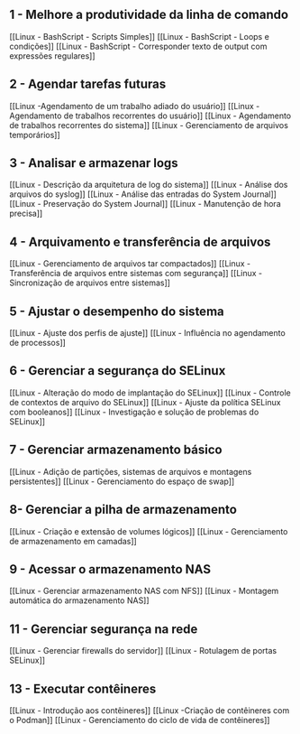 ## 1 - Melhore a produtividade da linha de comando

[[Linux - BashScript - Scripts Simples]]
[[Linux - BashScript - Loops e condições]]
[[Linux - BashScript - Corresponder texto de output com expressões regulares]]

## 2 - Agendar tarefas futuras
[[Linux -Agendamento de um trabalho adiado do usuário]]
[[Linux - Agendamento de trabalhos recorrentes do usuário]]
[[Linux - Agendamento de trabalhos recorrentes do sistema]]
[[Linux - Gerenciamento de arquivos temporários]]

## 3 - Analisar e armazenar logs
[[Linux - Descrição da arquitetura de log do sistema]]
[[Linux - Análise dos arquivos do syslog]]
[[Linux - Análise das entradas do System Journal]]
[[Linux - Preservação do System Journal]]
[[Linux - Manutenção de hora precisa]]

## 4 - Arquivamento e transferência de arquivos
[[Linux - Gerenciamento de arquivos tar compactados]]
[[Linux - Transferência de arquivos entre sistemas com segurança]]
[[Linux - Sincronização de arquivos entre sistemas]]
## 5 - Ajustar o desempenho do sistema
[[Linux - Ajuste dos perfis de ajuste]]
[[Linux - Influência no agendamento de processos]]

## 6 - Gerenciar a segurança do SELinux
[[Linux - Alteração do modo de implantação do SELinux]]
[[Linux - Controle de contextos de arquivo do SELinux]]
[[Linux - Ajuste da política SELinux com booleanos]]
[[Linux - Investigação e solução de problemas do SELinux]]

## 7 - Gerenciar armazenamento básico
[[Linux - Adição de partições, sistemas de arquivos e montagens persistentes]]
[[Linux - Gerenciamento do espaço de swap]]

## 8- Gerenciar a pilha de armazenamento
[[Linux - Criação e extensão de volumes lógicos]]
[[Linux - Gerenciamento de armazenamento em camadas]]

## 9 - Acessar o armazenamento NAS
[[Linux - Gerenciar armazenamento NAS com NFS]]
[[Linux - Montagem automática do armazenamento NAS]]

## 11 - Gerenciar segurança na rede
[[Linux - Gerenciar firewalls do servidor]]
[[Linux - Rotulagem de portas SELinux]]

## 13 - Executar contêineres
[[Linux - Introdução aos contêineres]]
[[Linux -Criação de contêineres com o Podman]]
[[Linux - Gerenciamento do ciclo de vida de contêineres]]